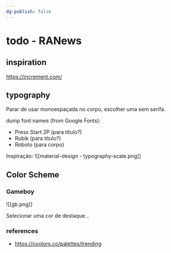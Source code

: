 ```yaml
---
dg-publish: false
---
```

# todo - RANews


## inspiration

https://increment.com/

## typography

Parar de usar monoespaçada no corpo, escolher uma sem serifa.

dump font names (from Google Fonts):
- Press Start 2P (para título?)
- Rubik (para título?)
- Roboto (para corpo)


Inspiração:
![[material-design - typography-scale.png]]

## Color Scheme

### Gameboy

![[gb.png]]

Selecionar uma cor de destaque...


### references

- <https://coolors.co/palettes/trending>